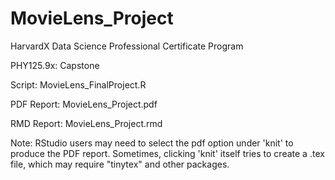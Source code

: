 # MovieLens_Project

HarvardX Data Science Professional Certificate Program

PHY125.9x: Capstone

Script: MovieLens_FinalProject.R

PDF Report: MovieLens_Project.pdf

RMD Report: MovieLens_Project.rmd

Note: RStudio users may need to select the pdf option under 'knit' to produce the PDF report. Sometimes, clicking 'knit' itself tries to create a .tex file, which may require "tinytex" and other packages.
